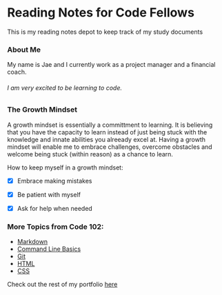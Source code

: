 # Reading Notes for Code Fellows

This is my reading notes depot to keep track of my study documents

### About Me

My name is Jae and I currently work as a project manager and a financial coach. 

###### I am very excited to be learning to code. 

### The Growth Mindset 

A growth mindset is essentially a committment to learning. It is believing that you have the capacity to learn instead of just being stuck with the knowledge and innate abilities you alreeady excel at. Having a growth mindset will enable me to embrace challenges, overcome obstacles and welcome being stuck (within reason) as a chance to learn.

How to keep myself in a growth mindset:
- [x] Embrace making mistakes
- [x] Be patient with myself
- [x] Ask for help when needed


### More Topics from Code 102:
- [Markdown](markdown.md)
- [Command Line Basics](command-line-basics.md)
- [Git](git.md)
- [HTML](html.md)
- [CSS](css.md)


Check out the rest of my portfolio [here](http://jaimierl.github.io)
